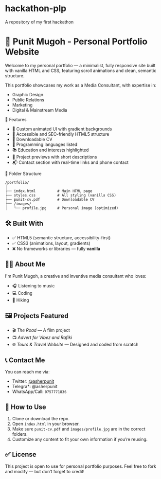 # hackathon-plp
A repository of my first hackathon
# 🌟 Punit Mugoh - Personal Portfolio Website

Welcome to my personal portfolio — a minimalist, fully responsive site built with vanilla HTML and CSS, featuring scroll animations and clean, semantic structure.

This portfolio showcases my work as a Media Consultant, with expertise in:
- Graphic Design
- Public Relations
- Marketing
- Digital & Mainstream Media

🚀 Features

- 🎨 Custom animated UI with gradient backgrounds 
- 🧠 Accessible and SEO-friendly HTML5 structure
- 📄 Downloadable CV
- 🧰 Programming languages listed
- 📚 Education and interests highlighted
- 💼 Project previews with short descriptions
- 📬 Contact section with real-time links and phone contact

📁 Folder Structure

```
/portfolio/
│
├── index.html          # Main HTML page
├── styles.css          # All styling (vanilla CSS)
├── punit-cv.pdf        # Downloadable CV
├── /images/
│   └── profile.jpg     # Personal image (optimized)
```

## 🛠 Built With

- ✅ HTML5 (semantic structure, accessibility-first)
- ✅ CSS3 (animations, layout, gradients)
- ❌ No frameworks or libraries — fully **vanilla**

## 🧑‍💻 About Me

I'm Punit Mugoh, a creative and inventive media consultant who loves:
- 🎧 Listening to music
- 💻 Coding
- 🥾 Hiking

## 🖼 Projects Featured

- 🎬 *The Road* — A film project
- 📺 *Advert for Vibez and Rafiki*
- 🌐 *Tours & Travel Website* — Designed and coded from scratch

## 📞 Contact Me

You can reach me via:
- Twitter: [@asherpunit](https://twitter.com/asherpunit)
- Telegra*: @asherpunit
- WhatsApp/Call: `0757771836`

## 📌 How to Use

1. Clone or download the repo.
2. Open `index.html` in your browser.
3. Make sure `punit-cv.pdf` and `images/profile.jpg` are in the correct folders.
4. Customize any content to fit your own information if you’re reusing.

## ✅ License

This project is open to use for personal portfolio purposes. Feel free to fork and modify — but don’t forget to credit!

